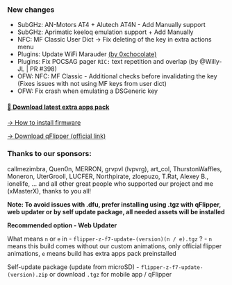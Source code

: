 ### New changes
* SubGHz: AN-Motors AT4 + Alutech AT4N - Add Manually support 
* SubGHz: Aprimatic keeloq emulation support + Add Manually
* NFC: MF Classic User Dict -> Fix deleting of the key in extra actions menu
* Plugins: Update WiFi Marauder [(by 0xchocolate)](https://github.com/0xchocolate/flipperzero-firmware-with-wifi-marauder-companion)
* Plugins: Fix POCSAG pager `RIC:` text repetition and overlap (by @Willy-JL | PR #398)
* OFW: NFC: MF Classic - Additional checks before invalidating the key (Fixes issues with not using MF keys from user dict)
* OFW: Fix crash when emulating a DSGeneric key

#### [🎲 Download latest extra apps pack](https://github.com/xMasterX/all-the-plugins/archive/refs/heads/main.zip)

[-> How to install firmware](https://github.com/DarkFlippers/unleashed-firmware/blob/dev/documentation/HowToInstall.md)

[-> Download qFlipper (official link)](https://flipperzero.one/update)

### Thanks to our sponsors:
callmezimbra, Quen0n, MERRON, grvpvl (lvpvrg), art_col, ThurstonWaffles, Moneron, UterGrooll, LUCFER, Northpirate, zloepuzo, T.Rat, Alexey B., ionelife, ...
and all other great people who supported our project and me (xMasterX), thanks to you all!

**Note: To avoid issues with .dfu, prefer installing using .tgz with qFlipper, web updater or by self update package, all needed assets will be installed**

**Recommended option - Web Updater**

What means `n` or `e` in - `flipper-z-f7-update-(version)(n / e).tgz` ? - `n` means this build comes without our custom animations, only official flipper animations, 
`e` means build has extra apps pack preinstalled

Self-update package (update from microSD) - `flipper-z-f7-update-(version).zip` or download `.tgz` for mobile app / qFlipper



